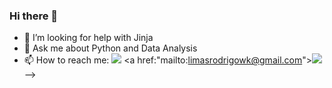 ### Hi there 👋

<!--
**Rodrigolsantoswk/Rodrigolsantoswk** is a ✨ _special_ ✨ repository because its `README.md` (this file) appears on your GitHub profile.

Here are some ideas to get you started:

- 🔭 I’m currently working on Continental Tires
- 🌱 I’m currently learning API's Restfull with Python
<!--- 👯 I’m looking to collaborate on ...-->
- 🤔 I’m looking for help with Jinja
- 💬 Ask me about Python and Data Analysis
- 📫 How to reach me: <a href="https://www.linkedin.com/in/rodrigolsantoswk/"><img src="https://camo.githubusercontent.com/c00f87aeebbec37f3ee0857cc4c20b21fefde8a96caf4744383ebfe44a47fe3f/68747470733a2f2f696d672e736869656c64732e696f2f62616467652f2d4c696e6b6564496e2d2532333030373742353f7374796c653d666f722d7468652d6261646765266c6f676f3d6c696e6b6564696e266c6f676f436f6c6f723d7768697465"></a> 
<a href:"mailto:limasrodrigowk@gmail.com"><img src="https://camo.githubusercontent.com/927d6b3961fa048ff7303daf291cb5869dfa25018997cf8c1373c2f6a85b1458/68747470733a2f2f696d672e736869656c64732e696f2f62616467652f2d476d61696c2d2532333333333f7374796c653d666f722d7468652d6261646765266c6f676f3d676d61696c266c6f676f436f6c6f723d7768697465"></a>
-->


